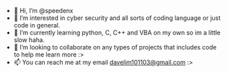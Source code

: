 - 👋 Hi, I’m @speedenx
- 👀 I’m interested in cyber security and all sorts of coding language or just code in general.
- 🌱 I’m currently learning python, C, C++ and VBA on my own so im a little slow haha.
- 💞️ I’m looking to collaborate on any types of projects that includes code to help me learn more :>
- 📫 You can reach me at my email davelim101103@gmail.com :>

<!---
speedenx/speedenx is a ✨ special ✨ repository because its `README.md` (this file) appears on your GitHub profile.
You can click the Preview link to take a look at your changes.
--->
